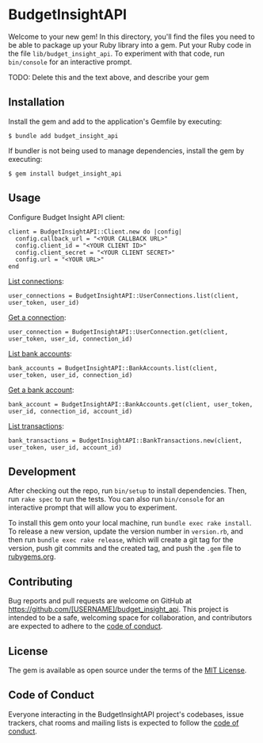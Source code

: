 # BudgetInsightAPI

Welcome to your new gem! In this directory, you'll find the files you need to be able to package up your Ruby library into a gem. Put your Ruby code in the file `lib/budget_insight_api`. To experiment with that code, run `bin/console` for an interactive prompt.

TODO: Delete this and the text above, and describe your gem

## Installation

Install the gem and add to the application's Gemfile by executing:

    $ bundle add budget_insight_api

If bundler is not being used to manage dependencies, install the gem by executing:

    $ gem install budget_insight_api

## Usage

Configure Budget Insight API client:
```
client = BudgetInsightAPI::Client.new do |config|
  config.callback_url = "<YOUR CALLBACK URL>"
  config.client_id = "<YOUR CLIENT ID>"
  config.client_secret = "<YOUR CLIENT SECRET>"
  config.url = "<YOUR URL>"
end
```

[List connections](https://docs.budget-insight.com/reference/connections#list-connections):
```
user_connections = BudgetInsightAPI::UserConnections.list(client, user_token, user_id)
```

[Get a connection](https://docs.budget-insight.com/reference/connections#get-a-connection):
```
user_connection = BudgetInsightAPI::UserConnection.get(client, user_token, user_id, connection_id)
```

[List bank accounts](https://docs.budget-insight.com/reference/bank-accounts#list-bank-accounts):
```
bank_accounts = BudgetInsightAPI::BankAccounts.list(client, user_token, user_id, connection_id)
```

[Get a bank account](https://docs.budget-insight.com/reference/bank-accounts#get-a-bank-account):
```
bank_account = BudgetInsightAPI::BankAccounts.get(client, user_token, user_id, connection_id, account_id)
```

[List transactions](https://docs.budget-insight.com/reference/bank-transactions#list-transactions):
```
bank_transactions = BudgetInsightAPI::BankTransactions.new(client, user_token, user_id, account_id)
```

## Development

After checking out the repo, run `bin/setup` to install dependencies. Then, run `rake spec` to run the tests. You can also run `bin/console` for an interactive prompt that will allow you to experiment.

To install this gem onto your local machine, run `bundle exec rake install`. To release a new version, update the version number in `version.rb`, and then run `bundle exec rake release`, which will create a git tag for the version, push git commits and the created tag, and push the `.gem` file to [rubygems.org](https://rubygems.org).

## Contributing

Bug reports and pull requests are welcome on GitHub at https://github.com/[USERNAME]/budget_insight_api. This project is intended to be a safe, welcoming space for collaboration, and contributors are expected to adhere to the [code of conduct](https://github.com/[USERNAME]/budget_insight_api/blob/master/CODE_OF_CONDUCT.md).

## License

The gem is available as open source under the terms of the [MIT License](https://opensource.org/licenses/MIT).

## Code of Conduct

Everyone interacting in the BudgetInsightAPI project's codebases, issue trackers, chat rooms and mailing lists is expected to follow the [code of conduct](https://github.com/[USERNAME]/budget_insight_api/blob/master/CODE_OF_CONDUCT.md).
